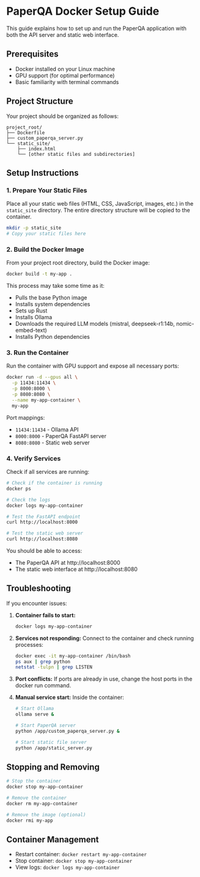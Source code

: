 # PaperQA Docker Setup Guide

This guide explains how to set up and run the PaperQA application with both the API server and static web interface.

## Prerequisites

- Docker installed on your Linux machine
- GPU support (for optimal performance)
- Basic familiarity with terminal commands

## Project Structure

Your project should be organized as follows:

```
project_root/
├── Dockerfile
├── custom_paperqa_server.py
└── static_site/
    ├── index.html
    └── [other static files and subdirectories]
```

## Setup Instructions

### 1. Prepare Your Static Files

Place all your static web files (HTML, CSS, JavaScript, images, etc.) in the `static_site` directory. The entire directory structure will be copied to the container.

```bash
mkdir -p static_site
# Copy your static files here
```

### 2. Build the Docker Image

From your project root directory, build the Docker image:

```bash
docker build -t my-app .
```

This process may take some time as it:
- Pulls the base Python image
- Installs system dependencies
- Sets up Rust
- Installs Ollama
- Downloads the required LLM models (mistral, deepseek-r1:14b, nomic-embed-text)
- Installs Python dependencies

### 3. Run the Container

Run the container with GPU support and expose all necessary ports:

```bash
docker run -d --gpus all \
  -p 11434:11434 \
  -p 8000:8000 \
  -p 8080:8080 \
  --name my-app-container \
  my-app
```

Port mappings:
- `11434:11434` - Ollama API
- `8000:8000` - PaperQA FastAPI server
- `8080:8080` - Static web server

### 4. Verify Services

Check if all services are running:

```bash
# Check if the container is running
docker ps

# Check the logs
docker logs my-app-container

# Test the FastAPI endpoint
curl http://localhost:8000

# Test the static web server
curl http://localhost:8080
```

You should be able to access:
- The PaperQA API at http://localhost:8000
- The static web interface at http://localhost:8080

## Troubleshooting

If you encounter issues:

1. **Container fails to start:**
   ```bash
   docker logs my-app-container
   ```

2. **Services not responding:**
   Connect to the container and check running processes:
   ```bash
   docker exec -it my-app-container /bin/bash
   ps aux | grep python
   netstat -tulpn | grep LISTEN
   ```

3. **Port conflicts:**
   If ports are already in use, change the host ports in the docker run command.

4. **Manual service start:**
   Inside the container:
   ```bash
   # Start Ollama
   ollama serve &
   
   # Start PaperQA server
   python /app/custom_paperqa_server.py &
   
   # Start static file server
   python /app/static_server.py
   ```

## Stopping and Removing

```bash
# Stop the container
docker stop my-app-container

# Remove the container
docker rm my-app-container

# Remove the image (optional)
docker rmi my-app
```

## Container Management

- Restart container: `docker restart my-app-container`
- Stop container: `docker stop my-app-container`
- View logs: `docker logs my-app-container`
